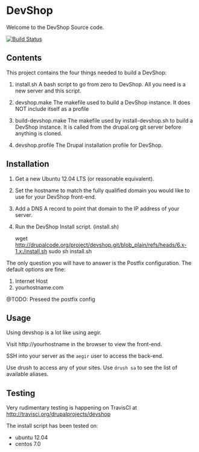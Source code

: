 DevShop
=======

Welcome to the DevShop Source code.

[![Build Status](https://travis-ci.org/drupalprojects/devshop.svg?branch=6.x-1.x)](https://travis-ci.org/drupalprojects/devshop)

Contents
--------

This project contains the four things needed to build a DevShop:

1. install.sh
  A bash script to go from zero to DevShop.  All you need is a new server and this script.

2. devshop.make
  The makefile used to build a DevShop instance.  It does NOT include itself as
  a profile

3. build-devshop.make
  The makefile used by install-devshop.sh to build a DevShop instance. It is called from the drupal.org git server before anything is cloned.

3. devshop.profile
  The Drupal installation profile for DevShop.

Installation
------------

1. Get a new Ubuntu 12.04 LTS (or reasonable equivalent).
2. Set the hostname to match the fully qualified domain you would like to use
 for your DevShop front-end.
3. Add a DNS A record to point that domain to the IP address of your server.
4. Run the DevShop Install script. (install.sh)

    wget http://drupalcode.org/project/devshop.git/blob_plain/refs/heads/6.x-1.x:/install.sh
    sudo sh install.sh

The only question you will have to answer is the Postfix configuration.  The
default options are fine:

  1. Internet Host
  2. yourhostname.com

@TODO: Preseed the postfix config

Usage
-----

Using devshop is a lot like using aegir.

Visit http://yourhostname in the browser to view the front-end.

SSH into your server as the `aegir` user to access the back-end.

Use drush to access any of your sites.  Use `drush sa` to see the list of available aliases.

Testing
-------

Very rudimentary testing is happening on TravisCI at http://travisci.org/drupalprojects/devshop

The install script has been tested on:

  - ubuntu 12.04
  - centos 7.0
